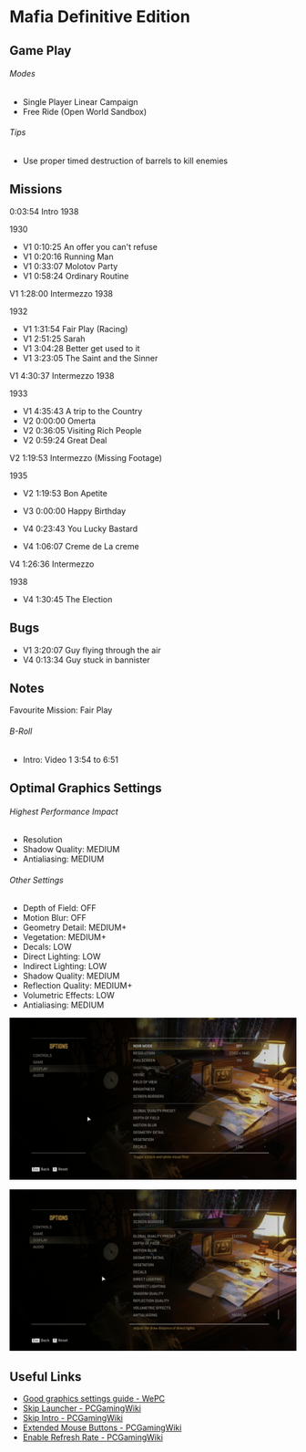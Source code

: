 # Mafia Definitive Edition

## Game Play

###### Modes
- Single Player Linear Campaign
- Free Ride (Open World Sandbox)

###### Tips
- Use proper timed destruction of barrels to kill enemies

## Missions

0:03:54 Intro 1938

1930
- V1 0:10:25 An offer you can't refuse
- V1 0:20:16 Running Man
- V1 0:33:07 Molotov Party
- V1 0:58:24 Ordinary Routine

V1 1:28:00 Intermezzo 1938

1932
- V1 1:31:54 Fair Play (Racing)
- V1 2:51:25 Sarah
- V1 3:04:28 Better get used to it
- V1 3:23:05 The Saint and the Sinner

V1 4:30:37 Intermezzo 1938

1933
- V1 4:35:43 A trip to the Country
- V2 0:00:00 Omerta
- V2 0:36:05 Visiting Rich People
- V2 0:59:24 Great Deal

V2 1:19:53 Intermezzo (Missing Footage)

1935
- V2 1:19:53 Bon Apetite

- V3 0:00:00 Happy Birthday
- V4 0:23:43 You Lucky Bastard
- V4 1:06:07 Creme de La creme

V4 1:26:36 Intermezzo

1938
- V4 1:30:45 The Election

## Bugs

- V1 3:20:07 Guy flying through the air
- V4 0:13:34 Guy stuck in bannister

## Notes

Favourite Mission: Fair Play

###### B-Roll

- Intro: Video 1 3:54 to 6:51 

## Optimal Graphics Settings

###### Highest Performance Impact
- Resolution
- Shadow Quality: MEDIUM
- Antialiasing: MEDIUM

###### Other Settings
- Depth of Field: OFF
- Motion Blur: OFF
- Geometry Detail: MEDIUM+
- Vegetation: MEDIUM+
- Decals: LOW
- Direct Lighting: LOW
- Indirect Lighting: LOW
- Shadow Quality: MEDIUM
- Reflection Quality: MEDIUM+
- Volumetric Effects: LOW
- Antialiasing: MEDIUM

![image1](display_01.png)

![image2](display_02.png)

## Useful Links
- [Good graphics settings guide - WePC](https://www.youtube.com/watch?v=TWZj4zSw2vw)
- [Skip Launcher - PCGamingWiki](https://www.pcgamingwiki.com/wiki/Mafia:_Definitive_Edition#Skip_2K_launcher)
- [Skip Intro - PCGamingWiki](https://www.pcgamingwiki.com/wiki/Mafia:_Definitive_Edition#Skip_intro_videos)
- [Extended Mouse Buttons - PCGamingWiki](https://www.pcgamingwiki.com/wiki/Mafia:_Definitive_Edition#Map_Extended_Mouse_Buttons)
- [Enable Refresh Rate - PCGamingWiki](https://www.pcgamingwiki.com/wiki/Mafia:_Definitive_Edition#Run_the_game_at_screen_refresh_rate_in_fullscreen)
